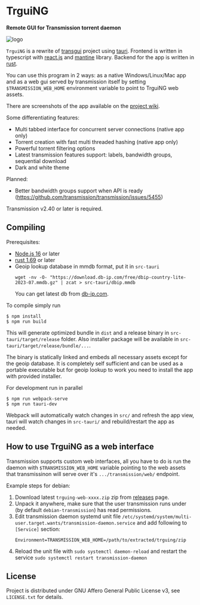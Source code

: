 # TrguiNG
**Remote GUI for Transmission torrent daemon**

![logo](https://i.imgur.com/QdgMWwW.png)

`TrguiNG` is a rewrite of [transgui](https://github.com/transmission-remote-gui/transgui)
project using [tauri](https://tauri.studio/).
Frontend is written in typescript with [react.js](https://react.dev/) and
[mantine](https://mantine.dev/) library. Backend for the app is written in
[rust](https://www.rust-lang.org/).

You can use this program in 2 ways: as a native Windows/Linux/Mac app and as a web gui
served by transmission itself by setting `$TRANSMISSION_WEB_HOME` environment variable
to point to TrguiNG web assets.

There are screenshots of the app available on the
[project wiki](https://github.com/openscopeproject/TrguiNG/wiki).

Some differentiating features:

* Multi tabbed interface for concurrent server connections (native app only)
* Torrent creation with fast multi threaded hashing (native app only)
* Powerful torrent filtering options
* Latest transmission features support: labels, bandwidth groups, sequential download
* Dark and white theme

Planned:

* Better bandwidth groups support when API is ready (https://github.com/transmission/transmission/issues/5455)

Transmission v2.40 or later is required.

## Compiling

Prerequisites:
- [Node.js 16](https://nodejs.org/) or later
- [rust 1.69](https://www.rust-lang.org/) or later
- Geoip lookup database in mmdb format, put it in `src-tauri`
   ```
   wget -nv -O- "https://download.db-ip.com/free/dbip-country-lite-2023-07.mmdb.gz" | zcat > src-tauri/dbip.mmdb
   ```
   You can get latest db from [db-ip.com](https://db-ip.com/db/download/ip-to-country-lite).

To compile simply run

```
$ npm install
$ npm run build
```

This will generate optimized bundle in `dist` and a release binary in `src-tauri/target/release` folder.
Also installer package will be available in `src-tauri/target/release/bundle/...`.

The binary is statically linked and embeds all necessary assets except for the geoip database.
It is completely self sufficient and can be used as a portable executable but for geoip lookup to work you
need to install the app with provided installer.

For development run in parallel

```
$ npm run webpack-serve
$ npm run tauri-dev
```

Webpack will automatically watch changes in `src/` and refresh the app view, tauri will watch changes
in `src-tauri/` and rebuild/restart the app as needed.

## How to use TrguiNG as a web interface

Transmission supports custom web interfaces, all you have to do is run the daemon with
`$TRANSMISSION_WEB_HOME` variable pointing to the web assets that transmissinon will serve
over it's `.../transmission/web/` endpoint.

Example steps for debian:
1. Download latest `trguing-web-xxxx.zip` zip from [releases](https://github.com/openscopeproject/TrguiNG/releases)
   page.
2. Unpack it anywhere, make sure that the user transmission runs under (by default `debian-transmission`)
   has read permissions.
3. Edit transmission daemon systemd unit file `/etc/systemd/system/multi-user.target.wants/transmission-daemon.service`
   and add following to `[Service]` section:
   ```
   Environment=TRANSMISSION_WEB_HOME=/path/to/extracted/trguing/zip
   ```
4. Reload the unit file with `sudo systemctl daemon-reload`
   and restart the service `sudo systemctl restart transmission-daemon`

## License
Project is distributed under GNU Affero General Public License v3, see `LICENSE.txt` for details.
